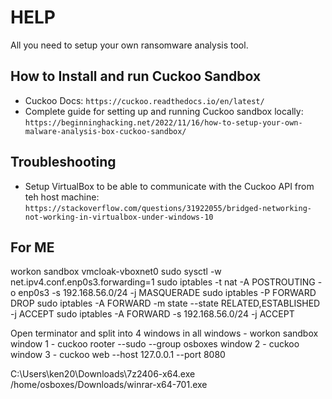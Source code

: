 # HELP
All you need to setup your own ransomware analysis tool.

## How to Install and run Cuckoo Sandbox
- Cuckoo Docs:
```https://cuckoo.readthedocs.io/en/latest/```
- Complete guide for setting up and running Cuckoo sandbox locally:
```https://beginninghacking.net/2022/11/16/how-to-setup-your-own-malware-analysis-box-cuckoo-sandbox/```

## Troubleshooting
- Setup VirtualBox to be able to communicate with the Cuckoo API from teh host machine:
```https://stackoverflow.com/questions/31922055/bridged-networking-not-working-in-virtualbox-under-windows-10```


## For ME
workon sandbox
vmcloak-vboxnet0
sudo sysctl -w net.ipv4.conf.enp0s3.forwarding=1
sudo iptables -t nat -A POSTROUTING -o enp0s3 -s 192.168.56.0/24 -j MASQUERADE
sudo iptables -P FORWARD DROP
sudo iptables -A FORWARD -m state --state RELATED,ESTABLISHED -j ACCEPT
sudo iptables -A FORWARD -s 192.168.56.0/24 -j ACCEPT


Open terminator and split into 4 windows
in all windows -  workon sandbox
window 1 - cuckoo rooter --sudo --group osboxes
window 2 - cuckoo
window 3 - cuckoo web --host 127.0.0.1 --port 8080


C:\Users\ken20\Downloads\7z2406-x64.exe
/home/osboxes/Downloads/winrar-x64-701.exe
